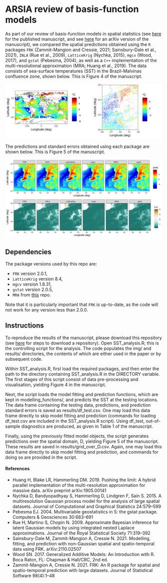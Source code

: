 # ARSIA review of basis-function models

As part of our review of basis-function models in spatial statistics (see [here](https://www.annualreviews.org/doi/abs/10.1146/annurev-statistics-040120-020733) for the published manuscript, and see [here](https://arxiv.org/abs/2202.03660) for an arXiv version of the manuscript), we compared the spatial predictions obtained using the `R` packages `FRK` (Zammit-Mangion and Cressie, 2021; Sainsbury-Dale et al., 2021), `INLA` (Rue et al., 2009), `LatticeKrig` (Nychka, 2015), `mgcv` (Wood, 2017), and `gstat` (Pebesma, 2004), as well as a `C++` implementation of the multi-resolutional approximation (MRA; Huang et al., 2019).  The data consists of sea-surface temperatures (SST) in the Brazil-Malvinas confluence zone, shown below. This is Figure 4 of the manuscript.

![Figure 4: Sea-surface temperature data](/img/global_and_training_data.png?raw=true)

The predictions and standard errors obtained using each package are shown below. This is Figure 5 of the manuscript.

![Figure 5: Predictions and standard errors](/img/DEM_results.png?raw=true)


## Dependencies

The package versions used by this repo are:
- `FRK` version 2.0.1,  
- `LatticeKrig` version 8.4,
- `mgcv` version 1.8.31,
- `gstat` version 2.0.5,
-  `MRA` from [this](https://github.com/hhuang90/MRA_For_NCAR_Technical_Note) repo. 

Note that it is particularly important that `FRK` is up-to-date, as the code will not work for any version less than 2.0.0.

## Instructions

To reproduce the results of the manuscript, please download this repository (see [here](https://superuser.com/a/1309684) for steps to download a repository). Open SST_analysis.R; this is the controlling script for the analysis. The code populates the img/ and results/ directories, the contents of which are either used in the paper or by subsequent code.

Within SST_analysis.R, first load the required packages, and then enter the path to the directory containing SST_analysis.R in the DIRECTORY variable. The first stages of this script consist of data pre-processing and visualisation, yielding Figure 4 in the manuscript.

Next, the script loads the model fitting and prediction functions, which are kept in modelling_functions/, and predicts the SST at the testing locations. The data frame containing the testing data, predictions, and prediction standard errors is saved as results/df_test.csv. One may load this data frame directly to skip model fitting and prediction (commands for loading df_test.csv are included in the SST_analysis.R script). Using df_test, out-of-sample diagnostics are produced, as given in Table 1 of the manuscript.

Finally, using the previously fitted model objects, the script generates predictions over the spatial domain, D, yielding Figure 5 of the manuscript. These results are saved in results/grid_over_D.csv. Again, one may load this data frame directly to skip model fitting and prediction, and commands for doing so are provided in the script.


#### References

* Huang H, Blake LR, Hammerling DM. 2019. Pushing the limit: A hybrid parallel implementation of the multi-resolution approximation for massive data. arXiv preprint arXiv:1905.00141
* Nychka D, Bandyopadhyay S, Hammerling D, Lindgren F, Sain S. 2015. A multiresolution Gaussian process model for the analysis of large spatial datasets. Journal of Computational and Graphical Statistics 24:579–599
* Pebesma EJ. 2004. Multivariable geostatistics in S: the gstat package. Computers \& Geosciences 30:683–691
* Rue H, Martino S, Chopin N. 2009. Approximate Bayesian inference for latent Gaussian models by using integrated nested Laplace approximations. Journal of the Royal Statistical Society 71:319–392
* Sainsbury-Dale M, Zammit-Mangion A, Cressie N. 2021. Modelling, fitting, and prediction with non-Gaussian spatial and spatio-temporal data using FRK. arXiv:2110.02507
* Wood SN. 2017. Generalized Additive Models: An Introduction with R. Boca Raton, FL: Chapman \& Hall/CRC, 2nd ed.
* Zammit-Mangion A, Cressie N. 2021. FRK: An R package for spatial and spatio-temporal prediction
with large datasets. Journal of Statistical Software 98(4):1–48
